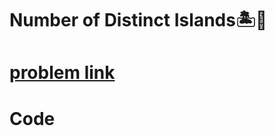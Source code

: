 # Number of Distinct Islands🏝️🕌

# [problem link](https://www.geeksforgeeks.org/problems/number-of-distinct-islands/1)

# Code

```c++

```
